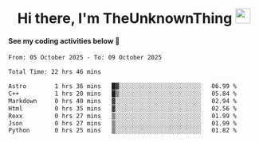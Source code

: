 
<div align="center">

  <h1>
    Hi there, I'm TheUnknownThing
    <img src="https://media.giphy.com/media/hvRJCLFzcasrR4ia7z/giphy.gif" width="30px"/>
  </h1>
</div>

#### See my coding activities below 👀

<!--START_SECTION:waka-->

```txt
From: 05 October 2025 - To: 09 October 2025

Total Time: 22 hrs 46 mins

Astro        1 hrs 36 mins   █▓░░░░░░░░░░░░░░░░░░░░░░░   06.99 %
C++          1 hrs 20 mins   █▒░░░░░░░░░░░░░░░░░░░░░░░   05.84 %
Markdown     0 hrs 40 mins   ▓░░░░░░░░░░░░░░░░░░░░░░░░   02.94 %
Html         0 hrs 35 mins   ▓░░░░░░░░░░░░░░░░░░░░░░░░   02.56 %
Rexx         0 hrs 27 mins   ▒░░░░░░░░░░░░░░░░░░░░░░░░   01.99 %
Json         0 hrs 27 mins   ▒░░░░░░░░░░░░░░░░░░░░░░░░   01.99 %
Python       0 hrs 25 mins   ▒░░░░░░░░░░░░░░░░░░░░░░░░   01.82 %
```

<!--END_SECTION:waka-->
